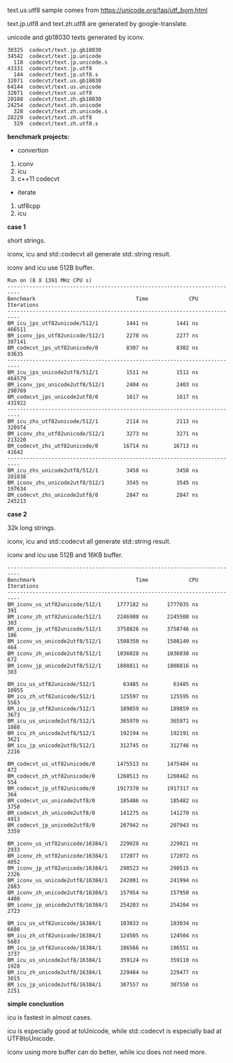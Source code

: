text.us.utf8 sample comes from https://unicode.org/faq/utf_bom.html

text.jp.utf8 and text.zh.utf8 are generated by google-translate.

unicode and gb18030 texts generated by iconv.

```
30325  codecvt/text.jp.gb18030
34542  codecvt/text.jp.unicode
  118  codecvt/text.jp.unicode.s
43331  codecvt/text.jp.utf8
  144  codecvt/text.jp.utf8.s
32071  codecvt/text.us.gb18030
64144  codecvt/text.us.unicode
32071  codecvt/text.us.utf8
20188  codecvt/text.zh.gb18030
24254  codecvt/text.zh.unicode
  328  codecvt/text.zh.unicode.s
28229  codecvt/text.zh.utf8
  329  codecvt/text.zh.utf8.s
```

**benchmark projects:**
* convertion
1. iconv
2. icu
3. c++11 codecvt
* iterate
1. utf8cpp
2. icu

**case 1**

short strings.

iconv, icu and std::codecvt all generate std::string result.

iconv and icu use 512B buffer.
```
Run on (8 X 1391 MHz CPU s)
--------------------------------------------------------------------------
Benchmark                                Time             CPU   Iterations
--------------------------------------------------------------------------
BM_icu_jps_utf82unicode/512/1         1441 ns         1441 ns       466511
BM_iconv_jps_utf82unicode/512/1       2278 ns         2277 ns       307141
BM_codecvt_jps_utf82unicode/0         8307 ns         8302 ns        83635
--------------------------------------------------------------------------
BM_icu_jps_unicode2utf8/512/1         1511 ns         1511 ns       464579
BM_iconv_jps_unicode2utf8/512/1       2404 ns         2403 ns       290769
BM_codecvt_jps_unicode2utf8/0         1617 ns         1617 ns       431922
--------------------------------------------------------------------------
BM_icu_zhs_utf82unicode/512/1         2114 ns         2113 ns       320974
BM_iconv_zhs_utf82unicode/512/1       3273 ns         3271 ns       213220
BM_codecvt_zhs_utf82unicode/0        16714 ns        16713 ns        41642
--------------------------------------------------------------------------
BM_icu_zhs_unicode2utf8/512/1         3458 ns         3458 ns       201838
BM_iconv_zhs_unicode2utf8/512/1       3545 ns         3545 ns       197634
BM_codecvt_zhs_unicode2utf8/0         2847 ns         2847 ns       245213
```

**case 2**

32k long strings.

iconv, icu and std::codecvt all generate std::string result.

iconv and icu use 512B and 16KB buffer.
```
--------------------------------------------------------------------------
Benchmark                                Time             CPU   Iterations
--------------------------------------------------------------------------
BM_iconv_us_utf82unicode/512/1     1777182 ns      1777035 ns          391
BM_iconv_zh_utf82unicode/512/1     2246908 ns      2245508 ns          303
BM_iconv_jp_utf82unicode/512/1     3758826 ns      3758746 ns          186
BM_iconv_us_unicode2utf8/512/1     1508350 ns      1508149 ns          464
BM_iconv_zh_unicode2utf8/512/1     1036028 ns      1036030 ns          672
BM_iconv_jp_unicode2utf8/512/1     1808811 ns      1808816 ns          383

BM_icu_us_utf82unicode/512/1         63485 ns        63485 ns        10955
BM_icu_zh_utf82unicode/512/1        125597 ns       125595 ns         5563
BM_icu_jp_utf82unicode/512/1        189859 ns       189859 ns         3673
BM_icu_us_unicode2utf8/512/1        365970 ns       365971 ns         1888
BM_icu_zh_unicode2utf8/512/1        192194 ns       192191 ns         3621
BM_icu_jp_unicode2utf8/512/1        312745 ns       312746 ns         2216

BM_codecvt_us_utf82unicode/0       1475513 ns      1475484 ns          472
BM_codecvt_zh_utf82unicode/0       1260513 ns      1260462 ns          554
BM_codecvt_jp_utf82unicode/0       1917370 ns      1917317 ns          364
BM_codecvt_us_unicode2utf8/0        185486 ns       185482 ns         3758
BM_codecvt_zh_unicode2utf8/0        141275 ns       141270 ns         4913
BM_codecvt_jp_unicode2utf8/0        207942 ns       207943 ns         3359

BM_iconv_us_utf82unicode/16384/1    229028 ns       229021 ns         2933
BM_iconv_zh_utf82unicode/16384/1    172077 ns       172072 ns         4052
BM_iconv_jp_utf82unicode/16384/1    298523 ns       298515 ns         2326
BM_iconv_us_unicode2utf8/16384/1    242001 ns       241994 ns         2883
BM_iconv_zh_unicode2utf8/16384/1    157954 ns       157950 ns         4408
BM_iconv_jp_unicode2utf8/16384/1    254203 ns       254204 ns         2723

BM_icu_us_utf82unicode/16384/1      103033 ns       103034 ns         6608
BM_icu_zh_utf82unicode/16384/1      124505 ns       124504 ns         5603
BM_icu_jp_utf82unicode/16384/1      186566 ns       186551 ns         3737
BM_icu_us_unicode2utf8/16384/1      359124 ns       359110 ns         1928
BM_icu_zh_unicode2utf8/16384/1      229484 ns       229477 ns         3015
BM_icu_jp_unicode2utf8/16384/1      307557 ns       307550 ns         2251

```

**simple conclustion**

icu is fastest in almost cases. 

icu is especially good at toUnicode, while std::codecvt is especially bad at UTF8toUnicode. 

iconv using more buffer can do better, while icu does not need more.
